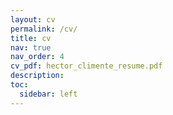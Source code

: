 ```yaml
---
layout: cv
permalink: /cv/
title: cv
nav: true
nav_order: 4
cv_pdf: hector_climente_resume.pdf
description: 
toc:
  sidebar: left
---
```


